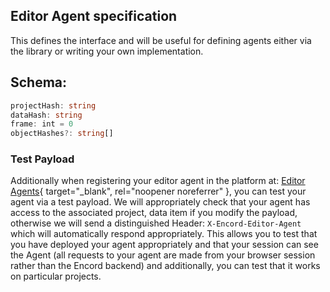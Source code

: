 ## Editor Agent specification

This defines the interface and will be useful for defining agents either via the library or writing your own implementation.

## Schema:
```typescript
projectHash: string
dataHash: string
frame: int = 0
objectHashes?: string[]
```
### Test Payload

Additionally when registering your editor agent in the platform at: [Editor Agents](https://app.encord.com/agents/editor-agents?limit=10){ target="\_blank", rel="noopener noreferrer" }, you can test your agent via a test payload. We will appropriately check that your agent has access to the associated project, data item if you modify the payload, otherwise we will send a distinguished Header: `X-Encord-Editor-Agent` which will automatically respond appropriately. This allows you to test that you have deployed your agent appropriately and that your session can see the Agent (all requests to your agent are made from your browser session rather than the Encord backend) and additionally, you can test that it works on particular projects.
